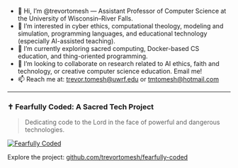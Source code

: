 - 👋 Hi, I’m @trevortomesh — Assistant Professor of Computer Science at the University of Wisconsin–River Falls.
- 👀 I’m interested in cyber ethics, computational theology, modeling and simulation, programming languages, and educational technology (especially AI-assisted teaching).
- 🌱 I’m currently exploring sacred computing, Docker-based CS education, and thing-oriented programming.
- 💞️ I’m looking to collaborate on research related to AI ethics, faith and technology, or creative computer science education. Email me!
- 📫 Reach me at: trevor.tomesh@uwrf.edu or tmtomesh@hotmail.com

---

### ✝️ Fearfully Coded: A Sacred Tech Project  
> Dedicating code to the Lord in the face of powerful and dangerous technologies.

[![Fearfully Coded](https://img.shields.io/badge/Fearfully%20Coded-GitHub-blueviolet?logo=github)](https://github.com/trevortomesh/fearfully-coded)

Explore the project: [github.com/trevortomesh/fearfully-coded](https://github.com/trevortomesh/fearfully-coded)
